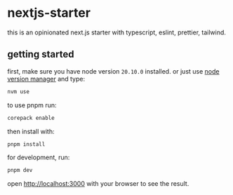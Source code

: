 # nextjs-starter

this is an opinionated next.js starter with typescript, eslint, prettier, tailwind.

## getting started

first, make sure you have node version `20.10.0` installed. or just use [node version manager](https://github.com/nvm-sh/nvm) and type:

```bash
nvm use
```

to use pnpm run:

```bash
corepack enable
```

then install with:

```bash
pnpm install
```

for development, run:

```bash
pnpm dev
```

open [http://localhost:3000](http://localhost:3000) with your browser to see the result.
